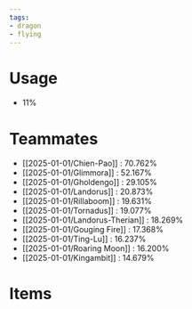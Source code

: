 ```yaml
---
tags:
- dragon
- flying
---
```

# Usage
- 11%
# Teammates
- [[2025-01-01/Chien-Pao]] : 70.762%
- [[2025-01-01/Glimmora]] : 52.167%
- [[2025-01-01/Gholdengo]] : 29.105%
- [[2025-01-01/Landorus]] : 20.873%
- [[2025-01-01/Rillaboom]] : 19.631%
- [[2025-01-01/Tornadus]] : 19.077%
- [[2025-01-01/Landorus-Therian]] : 18.269%
- [[2025-01-01/Gouging Fire]] : 17.368%
- [[2025-01-01/Ting-Lu]] : 16.237%
- [[2025-01-01/Roaring Moon]] : 16.200%
- [[2025-01-01/Kingambit]] : 14.679%
# Items